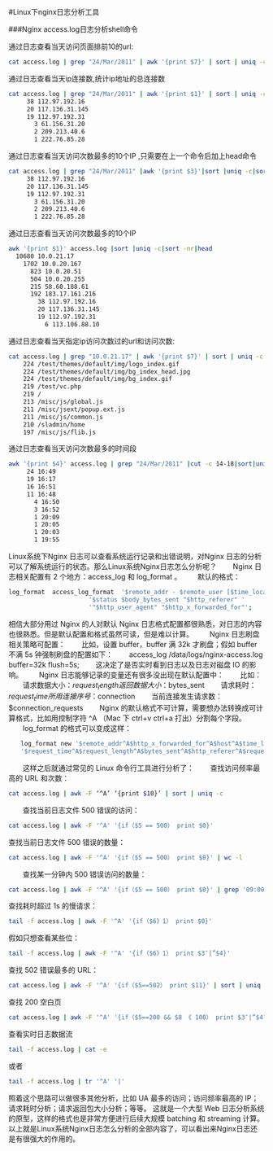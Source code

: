 #Linux下nginx日志分析工具

###Nginx access.log日志分析shell命令 

通过日志查看当天访问页面排前10的url:
```sh
cat access.log | grep "24/Mar/2011" | awk '{print $7}' | sort | uniq -c | sort -nr | head -n 10
```

通过日志查看当天ip连接数,统计ip地址的总连接数
```sh
cat access.log | grep "24/Mar/2011" | awk '{print $1}' | sort | uniq -c | sort –nr
     38 112.97.192.16
     20 117.136.31.145
     19 112.97.192.31
       3 61.156.31.20
       2 209.213.40.6
       1 222.76.85.28
```

通过日志查看当天访问次数最多的10个IP ,只需要在上一个命令后加上head命令
```sh
cat access.log | grep "24/Mar/2011" |awk '{print $3}'|sort |uniq -c|sort -nr|head –n 10
     38 112.97.192.16
     20 117.136.31.145
     19 112.97.192.31
       3 61.156.31.20
       2 209.213.40.6
       1 222.76.85.28
```

通过日志查看当天访问次数最多的10个IP
```sh
awk '{print $1}' access.log |sort |uniq -c|sort -nr|head
  10680 10.0.21.17
    1702 10.0.20.167
      823 10.0.20.51
      504 10.0.20.255
      215 58.60.188.61
      192 183.17.161.216
        38 112.97.192.16
        20 117.136.31.145
        19 112.97.192.31
          6 113.106.88.10
```

通过日志查看当天指定ip访问次数过的url和访问次数:
```sh
cat access.log | grep "10.0.21.17" | awk '{print $7}' | sort | uniq -c | sort –nr
    224 /test/themes/default/img/logo_index.gif
    224 /test/themes/default/img/bg_index_head.jpg
    224 /test/themes/default/img/bg_index.gif
    219 /test/vc.php
    219 /
    213 /misc/js/global.js
    211 /misc/jsext/popup.ext.js
    211 /misc/js/common.js
    210 /sladmin/home
    197 /misc/js/flib.js
```

通过日志查看当天访问次数最多的时间段
```sh
awk '{print $4}' access.log | grep "24/Mar/2011" |cut -c 14-18|sort|uniq -c|sort -nr|head
     24 16:49
     19 16:17
     16 16:51
     11 16:48
       4 16:50
       3 16:52
       1 20:09
       1 20:05
       1 20:03
       1 19:55
```


Linux系统下Nginx 日志可以查看系统运行记录和出错说明，对Nginx 日志的分析可以了解系统运行的状态。那么Linux系统Nginx日志怎么分析呢？
　　Nginx 日志相关配置有 2 个地方：access_log 和 log_format 。
　　默认的格式：
```sh
log_format  access_log_format  '$remote_addr - $remote_user [$time_local] "$request" '
                      '$status $body_bytes_sent "$http_referer" '
                      '"$http_user_agent" "$http_x_forwarded_for"';
```

相信大部分用过 Nginx 的人对默认 Nginx 日志格式配置都很熟悉，对日志的内容也很熟悉。但是默认配置和格式虽然可读，但是难以计算。
　　Nginx 日志刷盘相关策略可配置：
　　比如，设置 buffer，buffer 满 32k 才刷盘；假如 buffer 不满 5s 钟强制刷盘的配置如下：
　　access_log /data/logs/nginx-access.log buffer=32k flush=5s;
　　这决定了是否实时看到日志以及日志对磁盘 IO 的影响。
　　Nginx 日志能够记录的变量还有很多没出现在默认配置中：
　　比如：
　　请求数据大小：$request_length
　　返回数据大小：$bytes_sent
　　请求耗时：$request_time
　　所用连接序号：$connection
　　当前连接发生请求数：$connection_requests
　　Nginx 的默认格式不可计算，需要想办法转换成可计算格式，比如用控制字符 ^A （Mac 下 ctrl+v ctrl+a 打出）分割每个字段。
　　log_format 的格式可以变成这样：
```sh
　　log_format new '$remote_addr^A$http_x_forwarded_for^A$host^A$time_local^A$status^A'
　　'$request_time^A$request_length^A$bytes_sent^A$http_referer^A$request^A$http_user_agent';
```

　　这样之后就通过常见的 Linux 命令行工具进行分析了：
　　查找访问频率最高的 URL 和次数：
```sh
cat access.log | awk -F ‘^A’ ‘{print $10}’ | sort | uniq -c
```
　　查找当前日志文件 500 错误的访问：
```sh
cat access.log | awk -F '^A' '{if（$5 == 500） print $0}'
```

查找当前日志文件 500 错误的数量：
```sh
cat access.log | awk -F '^A' '{if（$5 == 500） print $0}' | wc -l
```

　　查找某一分钟内 500 错误访问的数量：
```sh
cat access.log | awk -F '^A' '{if（$5 == 500） print $0}' | grep '09:00' | wc-l
```

查找耗时超过 1s 的慢请求：
```sh
tail -f access.log | awk -F '^A' '{if（$6》1） print $0}'
```

假如只想查看某些位：
```sh
tail -f access.log | awk -F '^A' '{if（$6》1） print $3″|”$4}'
```

查找 502 错误最多的 URL：
```sh
cat access.log | awk -F '^A' '{if（$5==502） print $11}' | sort | uniq -c
```

查找 200 空白页
```sh
cat access.log | awk -F '^A' '{if（$5==200 && $8 《 100） print $3″|”$4″|”$11″|”$6}'
```

查看实时日志数据流
```sh
tail -f access.log | cat -e
```

或者
```sh
tail -f access.log | tr '^A' '|'
```
照着这个思路可以做很多其他分析，比如 UA 最多的访问；访问频率最高的 IP；请求耗时分析；请求返回包大小分析；等等。
这就是一个大型 Web 日志分析系统的原型，这样的格式也是非常方便进行后续大规模 batching 和 streaming 计算。
以上就是Linux系统Nginx日志怎么分析的全部内容了，可以看出来Nginx日志还是有很强大的作用的。